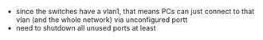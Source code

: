 - since the switches have a vlan1, that means PCs can just connect to that vlan (and the whole network) via unconfigured portt
- need to shutdown all unused ports at least
